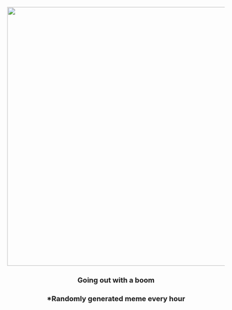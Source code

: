 <p align="center">
        <img src="https://i.redd.it/ipcksk5sybo91.jpg" width="600" height="600">
        </p>
        <h3 align="center">Going out with a boom</h3>
        <h3 align="center">*Randomly generated meme every hour</h3>
    